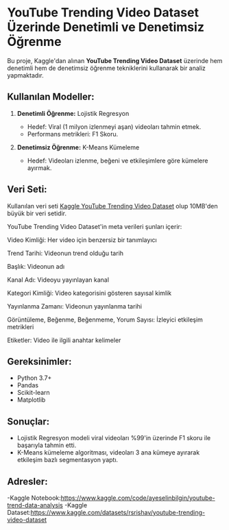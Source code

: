 # YouTube Trending Video Dataset Üzerinde Denetimli ve Denetimsiz Öğrenme

Bu proje, Kaggle'dan alınan **YouTube Trending Video Dataset** üzerinde hem denetimli hem de denetimsiz öğrenme tekniklerini kullanarak bir analiz yapmaktadır. 

## Kullanılan Modeller:
1. **Denetimli Öğrenme:** Lojistik Regresyon
    - Hedef: Viral (1 milyon izlenmeyi aşan) videoları tahmin etmek.
    - Performans metrikleri: F1 Skoru.
    
2. **Denetimsiz Öğrenme:** K-Means Kümeleme
    - Hedef: Videoları izlenme, beğeni ve etkileşimlere göre kümelere ayırmak.

## Veri Seti:
Kullanılan veri seti [Kaggle YouTube Trending Video Dataset](https://www.kaggle.com/datasets/rsrishav/youtube-trending-video-dataset) olup 10MB'den büyük bir veri setidir. 

YouTube Trending Video Dataset'in meta verileri şunları içerir:


Video Kimliği: Her video için benzersiz bir tanımlayıcı

Trend Tarihi: Videonun trend olduğu tarih

Başlık: Videonun adı

Kanal Adı: Videoyu yayınlayan kanal

Kategori Kimliği: Video kategorisini gösteren sayısal kimlik

Yayınlanma Zamanı: Videonun yayınlanma tarihi

Görüntüleme, Beğenme, Beğenmeme, Yorum Sayısı: İzleyici etkileşim metrikleri

Etiketler: Video ile ilgili anahtar kelimeler



## Gereksinimler:
- Python 3.7+
- Pandas
- Scikit-learn
- Matplotlib



## Sonuçlar:
- Lojistik Regresyon modeli viral videoları %99'in üzerinde F1 skoru ile başarıyla tahmin etti.
- K-Means kümeleme algoritması, videoları 3 ana kümeye ayırarak etkileşim bazlı segmentasyon yaptı.

## Adresler:
-Kaggle Notebook:https://www.kaggle.com/code/ayeselinbilgin/youtube-trend-data-analysis
-Kaggle Dataset:https://www.kaggle.com/datasets/rsrishav/youtube-trending-video-dataset
